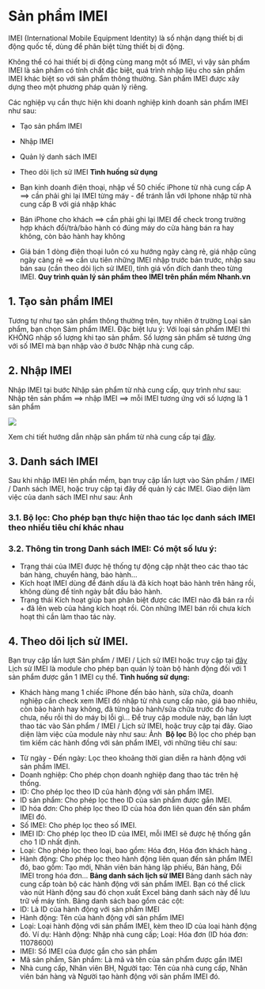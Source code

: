 # Sản phẩm IMEI
IMEI (International Mobile Equipment Identity) là số nhận dạng thiết bị di động quốc tế, dùng để phân biệt từng thiết bị di động.

Không thể có hai thiết bị di động cùng mang một số IMEI, vì vậy sản phẩm IMEI là sản phẩm có tính chất đặc biệt, quá trình nhập liệu cho sản phẩm IMEI khác biệt so với sản phẩm thông thường. Sản phẩm IMEI được xây dựng theo một phương pháp quản lý riêng.

Các nghiệp vụ cần thực hiện khi doanh nghiệp kinh doanh sản phẩm IMEI như sau:

- Tạo sản phẩm IMEI
- Nhập IMEI
- Quản lý danh sách IMEI
- Theo dõi lịch sử IMEI
**Tình huống sử dụng**
- Bạn kinh doanh điện thoại, nhập về 50 chiếc iPhone từ nhà cung cấp A
==> cần phải ghi lại IMEI từng máy - để tránh lẫn với Iphone nhập từ nhà cung cấp B với giá nhập khác

- Bán iPhone cho khách
==> cần phải ghi lại IMEI để check trong trường hợp khách đổi/trả/bảo hành có đúng máy do cửa hàng bán ra hay không, còn bảo hành hay không

- Giá bán 1 dòng điện thoại luôn có xu hướng ngày càng rẻ, giá nhập cũng ngày càng rẻ
==> cần ưu tiên những IMEI nhập trước bán trước, nhập sau bán sau (cần theo dõi lịch sử IMEI), tính giá vốn đích danh theo từng IMEI.
**Quy trình quản lý sản phẩm theo IMEI trên phần mềm Nhanh.vn**
## 1. Tạo sản phẩm IMEI
Tương tự như tạo sản phẩm thông thường trên, tuy nhiên ở trường Loại sản phẩm, bạn chọn Sảm phẩm IMEI.
Đặc biệt lưu ý: Với loại sản phẩm IMEI thì KHÔNG nhập số lượng khi tạo sản phẩm.
Số lượng sản phẩm sẽ tương ứng với số IMEI mà bạn nhập vào ở bước Nhập nhà cung cấp.
## 2. Nhập IMEI
Nhập IMEI tại bước Nhập sản phẩm từ nhà cung cấp, quy trình như sau:
Nhập tên sản phẩm ==> nhập IMEI ==> mỗi IMEI tương ứng với số lượng là 1 sản phẩm

![](https://raw.githubusercontent.com/nhanhapi/manual/master/docs/san-pham/img/sp-ynghia-imei-1.png)

Xem chi tiết hướng dẫn nhập sản phẩm từ nhà cung cấp tại [đây](https://manual.nhanh.vn/kho-hang/nhap-hang).
## 3. Danh sách IMEI
Sau khi nhập IMEI lên phần mềm, bạn truy cập lần lượt vào Sản phẩm / IMEI / Danh sách IMEI, hoặc truy cập tại đây để quản lý các IMEI.
Giao diện làm việc của danh sách IMEI như sau:
Ảnh ![]()
### 3.1. Bộ lọc: Cho phép bạn thực hiện thao tác lọc danh sách IMEI theo nhiều tiêu chí khác nhau

### 3.2. Thông tin trong Danh sách IMEI: Có một số lưu ý:

* Trạng thái của IMEI được hệ thống tự động cập nhật theo các thao tác bán hàng, chuyển hàng, bảo hành...
* Kích hoạt IMEI dùng để đánh dấu là đã kích hoạt bảo hành trên hãng rồi, không dùng để tính ngày bắt đầu bảo hành.
* Trạng thái Kích hoạt giúp bạn phân biệt được các IMEI nào đã bán ra rồi + đã lên web của hãng kích hoạt rồi. Còn những IMEI bán rồi chưa kích hoạt thì cần làm thao tác này.
## 4. Theo dõi lịch sử IMEI.
Bạn truy cập lần lượt  Sản phẩm / IMEI / Lịch sử IMEI hoặc truy cập tại [đây]()
Lịch sử IMEI là module cho phép bạn quản lý toàn bộ hành động đối với 1 sản phẩm được gắn 1 IMEI cụ thể.
**Tình huống sử dụng:**
- Khách hàng mang 1 chiếc iPhone đến bảo hành, sửa chữa, doanh nghiệp cần check xem IMEI đó nhập từ nhà cung cấp nào, giá bao nhiêu, còn bảo hành hay không, đã từng bảo hành/sửa chữa trước đó hay chưa, nếu rồi thì do máy bị lỗi gì...
Để truy cập module này, bạn lần lượt thao tác vào Sản phẩm / IMEI / Lịch sử IMEI, hoặc truy cập tại đây.
Giao diện làm việc của module này như sau:
Ảnh ![]()
**Bộ lọc** 
Bộ lọc cho phép bạn tìm kiếm các hành đồng với sản phẩm IMEI, với những tiêu chí sau:

* Từ ngày - Đến ngày: Lọc theo khoảng thời gian diễn ra hành động với sản phẩm IMEI.
* Doanh nghiệp: Cho phép chọn doanh nghiệp đang thao tác trên hệ thống.
* ID: Cho phép lọc theo ID của hành động với sản phẩm IMEI.
* ID sản phẩm: Cho phép lọc theo ID của sản phẩm được gắn IMEI.
* ID hóa đơn: Cho phép lọc theo ID của hóa đơn liên quan đến sản phẩm IMEI đó.
* Số IMEI: Cho phép lọc theo số IMEI.
* IMEI ID: Cho phép lọc theo ID của IMEI, mỗi IMEI sẽ được hệ thống gắn cho 1 ID nhất định.
* Loại: Cho phép lọc theo loại, bao gồm: Hóa đơn, Hóa đơn khách hàng .
* Hành động: Cho phép lọc theo hành động liên quan đến sản phẩm IMEI đó, bao gồm: Tạo mới, Nhân viên bán hàng lập phiếu, Bán hàng, Đổi IMEI trong hóa đơn...
**Bảng danh sách lịch sử IMEI** 
Bảng danh sách này cung cấp toàn bộ các hành động với sản phẩm IMEI. Bạn có thể click vào nút Hành động sau đó chọn xuất Excel bảng danh sách này để lưu trữ về máy tính.
Bảng danh sách bao gồm các cột:
* ID: Là ID của hành động với sản phẩm IMEI
* Hành động: Tên của hành động với sản phẩm IMEI
* Loại: Loại hành động với sản phẩm IMEI, kèm theo ID của loại hành động đó. Ví dụ: Hành động: Nhập nhà cung cấp; Loại: Hóa đơn (ID hóa đơn: 11078600)
* IMEI: Số IMEI của được gắn cho sản phẩm
* Mã sản phẩm, Sản phẩm: Là mã và tên của sản phẩm được gắn IMEI
* Nhà cung cấp, Nhân viên BH, Người tạo: Tên của nhà cung cấp, Nhân viên bán hàng và Người tạo hành động với sản phẩm IMEI đó.
